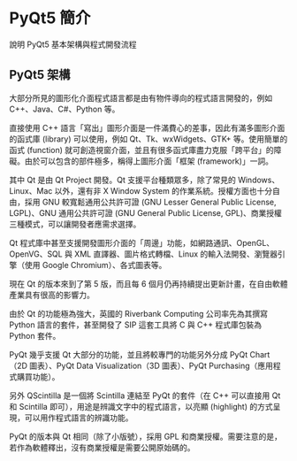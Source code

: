  PyQt5 簡介
===

說明 PyQt5 基本架構與程式開發流程

PyQt5 架構
---
大部分所見的圖形化介面程式語言都是由有物件導向的程式語言開發的，例如 C++、Java、C#、Python 等。

直接使用 C++ 語言「寫出」圖形介面是一件滿費心的差事，因此有滿多圖形介面的函式庫 (library) 可以使用，例如 Qt、Tk、wxWidgets、GTK+ 等。使用簡單的函式 (function) 就可創造視窗介面，並且有很多函式庫盡力克服「跨平台」的障礙。由於可以包含的部件極多，稱得上圖形介面「框架 (framework)」一詞。

其中 Qt 是由 Qt Project 開發。Qt 支援平台種類眾多，除了常見的 Windows、Linux、Mac 以外，還有非 X Window System 的作業系統。授權方面也十分自由，採用 GNU 較寬鬆通用公共許可證 (GNU Lesser General Public License, LGPL)、GNU 通用公共許可證 (GNU General Public License, GPL)、商業授權三種模式，可以讓開發者應需求選擇。

Qt 程式庫中甚至支援開發圖形介面的「周邊」功能，如網路通訊、OpenGL、OpenVG、SQL 與 XML 直譯器、圖片格式轉檔、Linux 的輸入法開發、瀏覽器引擎（使用 Google Chromium）、各式圖表等。

現在 Qt 的版本來到了第 5 版，而且每 6 個月仍再持續提出更新計畫，在自由軟體產業具有很高的影響力。

由於 Qt 的功能極為強大，英國的 Riverbank Computing 公司率先為其撰寫 Python 語言的套件，甚至開發了 SIP 這套工具將 C 與 C++ 程式庫包裝為 Python 套件。

PyQt 幾乎支援 Qt 大部分的功能，並且將較專門的功能另外分成 PyQt Chart（2D 圖表）、PyQt Data Visualization（3D 圖表）、PyQt Purchasing（應用程式購買功能）。

另外 QScintilla 是一個將 Scintilla 連結至 PyQt 的套件（在 C++ 可以直接用 Qt 和 Scintilla 即可），用途是辨識文字中的程式語言，以亮顯 (highlight) 的方式呈現，可以用作程式語言的辨識功能。

PyQt 的版本與 Qt 相同（除了小版號），採用 GPL 和商業授權。需要注意的是，若作為軟體釋出，沒有商業授權是需要公開原始碼的。
